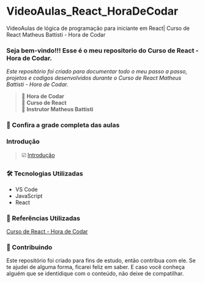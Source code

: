 # VideoAulas_React_HoraDeCodar
VideoAulas de lógica de programação para iniciante em React| Curso de React Matheus Battisti - Hora de Codar

<!--
![](https://github.com/Diegojfsr/VideoAulas_JavaScript_HoraDeCodar/blob/main/img/Capa_Projetos_JavaScript1.jpg)
-->
### Seja bem-vindo!!! Esse é o meu repositorio do Curso de React - Hora de Codar.
_Este repositório foi criado para documentar todo o meu passo a passo, projetos e codigos desenvolvidos durante o Curso de React Matheus Battisti - Hora de Codar._

> 📌  <strong>Hora de Codar</strong>  
> 📌  <strong>Curso de React</strong>  
> 📌  <strong>Instrutor Matheus Battisti</strong>  

### 🚦 Confira a grade completa das aulas

### Introdução  
> ☑️ [Introdução]()





### 🛠 Tecnologias Utilizadas
- VS Code
- JavaScript
- React




### 📑 Referências Utilizadas
[Curso de React - Hora de Codar](https://www.youtube.com/playlist?list=PLnDvRpP8BneyVA0SZ2okm-QBojomniQVO)



### 🤝 Contribuindo
Este repositório foi criado para fins de estudo, então contribua com ele. Se te ajudei de alguma forma, ficarei feliz em
saber. E caso você conheça alguém que se identidique com o conteúdo, não deixe de compatilhar.










